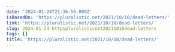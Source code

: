 ```yaml
---
date: '2024-01-24T21:36:56.000Z'
isBasedOn: 'https://pluralistic.net/2021/10/10/dead-letters/'
link: 'https://pluralistic.net/2021/10/10/dead-letters/'
slug: 2024-01-24-httpspluralisticnet20211010dead-letters
tags: []
title: 'https://pluralistic.net/2021/10/10/dead-letters/'
---
```


